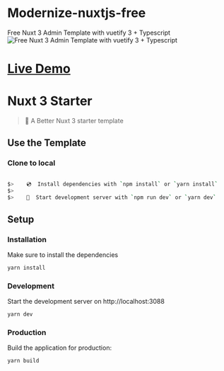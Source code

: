 # Modernize-nuxtjs-free
Free Nuxt 3 Admin Template with vuetify 3 + Typescript
<img src="https://adminmart.com/wp-content/uploads/2023/02/modernize-free-vuetify-dashboard.png" alt="Free Nuxt 3 Admin Template with vuetify 3 + Typescript"/>
# <a href="https://modernize-nuxtjs-free.netlify.app">Live Demo </a>


# Nuxt 3 Starter

> 💚 A Better Nuxt 3 starter template

## Use the Template

### Clone to local

```bash

$>    💿  Install dependencies with `npm install` or `yarn install`
$>
$>    🚀  Start development server with `npm run dev` or `yarn dev`
```

## Setup

### Installation

Make sure to install the dependencies

```bash
yarn install
```

### Development

Start the development server on http://localhost:3088

```bash
yarn dev
```

### Production

Build the application for production:

```bash
yarn build
```


